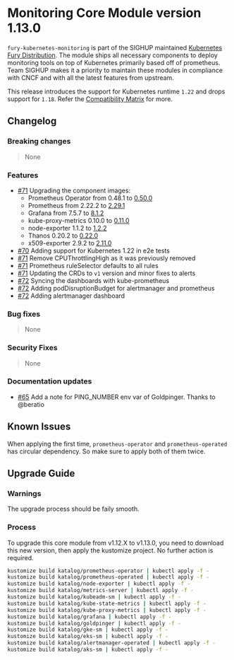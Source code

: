 # Monitoring Core Module version 1.13.0

`fury-kubernetes-monitoring` is part of the SIGHUP maintained [Kubernetes Fury Distribution](https://github.com/sighupio/fury-distribution). The module ships all necessary components to deploy monitoring tools on top of Kubernetes primarily based off of prometheus. Team SIGHUP makes it a priority to maintain these modules in compliance with CNCF and with all the latest features from upstream.

This release introduces the support for Kubernetes runtime `1.22` and drops support for `1.18`. Refer the [Compatibility Matrix](https://github.com/sighupio/fury-kubernetes-monitoring#compatibility) for more.

## Changelog

### Breaking changes
> None
### Features
* [#71](https://github.com/sighupio/fury-kubernetes-monitoring/pull/71) Upgrading the component images:
  - Prometheus Operator from 0.48.1 to [0.50.0](https://github.com/prometheus-operator/prometheus-operator/releases/tag/v0.50.0)
  - Prometheus from 2.22.2 to [2.29.1](https://github.com/prometheus/prometheus/releases/tag/v2.29.1)
  - Grafana from 7.5.7 to [8.1.2](https://github.com/grafana/grafana/releases/tag/v8.1.2)
  - kube-proxy-metrics 0.10.0 to [0.11.0](https://github.com/brancz/kube-rbac-proxy/releases/tag/v0.11.0)
  - node-exporter 1.1.2 to [1.2.2](https://github.com/prometheus/node_exporter/releases/tag/v1.2.2)
  - Thanos 0.20.2 to [0.22.0](https://github.com/thanos-io/thanos/releases/tag/v0.22.0)
  - x509-exporter 2.9.2 to [2.11.0](https://github.com/enix/x509-certificate-exporter/releases/tag/v2.11.0)
* [#70](https://github.com/sighupio/fury-kubernetes-monitoring/pull/70) Adding support for Kubernetes 1.22 in e2e tests
* [#71](https://github.com/sighupio/fury-kubernetes-monitoring/pull/71) Remove CPUThrottlingHigh as it was previously removed
* [#71](https://github.com/sighupio/fury-kubernetes-monitoring/pull/71) Prometheus ruleSelector defaults to all rules
* [#71](https://github.com/sighupio/fury-kubernetes-monitoring/pull/71) Updating the CRDs to `v1` version and minor fixes to alerts
* [#72](https://github.com/sighupio/fury-kubernetes-monitoring/pull/72) Syncing the dashboards with kube-prometheus
* [#72](https://github.com/sighupio/fury-kubernetes-monitoring/pull/72) Adding podDisruptionBudget for alertmanager and prometheus
* [#72](https://github.com/sighupio/fury-kubernetes-monitoring/pull/72) Adding alertmanager dashboard

### Bug fixes
> None
### Security Fixes
> None
### Documentation updates
* [#65](https://github.com/sighupio/fury-kubernetes-monitoring/pull/65) Add a note for PING_NUMBER env var of Goldpinger. Thanks to @beratio

## Known Issues

When applying the first time, `prometheus-operator` and `prometheus-operated` has circular dependency. So make sure to apply both of them twice.

## Upgrade Guide

### Warnings

The upgrade process should be faily smooth.

### Process

To upgrade this core module from v1.12.X to v1.13.0, you need to download this new version, then apply the
kustomize project. No further action is required.

```bash
kustomize build katalog/prometheus-operator | kubectl apply -f -
kustomize build katalog/prometheus-operated | kubectl apply -f -
kustomize build katalog/node-exporter | kubectl apply -f -
kustomize build katalog/metrics-server | kubectl apply -f -
kustomize build katalog/kubeadm-sm | kubectl apply -f -
kustomize build katalog/kube-state-metrics | kubectl apply -f -
kustomize build katalog/kube-proxy-metrics | kubectl apply -f -
kustomize build katalog/grafana | kubectl apply -f -
kustomize build katalog/goldpinger | kubectl apply -f -
kustomize build katalog/gke-sm | kubectl apply -f -
kustomize build katalog/eks-sm | kubectl apply -f -
kustomize build katalog/alertmanager-operated | kubectl apply -f -
kustomize build katalog/aks-sm | kubectl apply -f -
```
